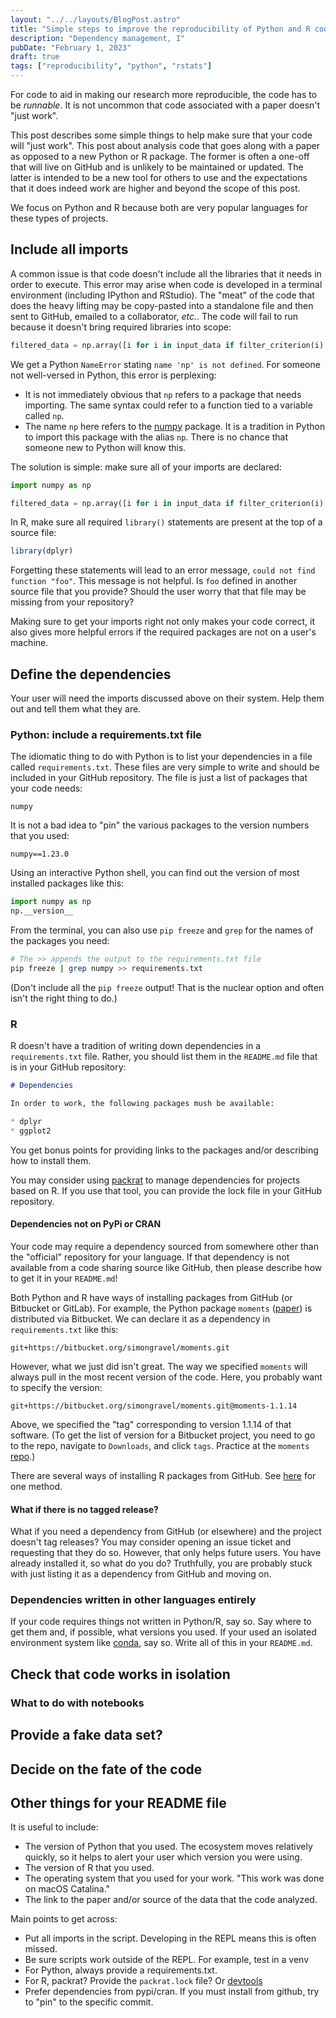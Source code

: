 ```yaml
---
layout: "../../layouts/BlogPost.astro"
title: "Simple steps to improve the reproducibility of Python and R code"
description: "Dependency management, I"
pubDate: "February 1, 2023"
draft: true
tags: ["reproducibility", "python", "rstats"]
---
```


For code to aid in making our research more reproducible, the code has to be *runnable*.
It is not uncommon that code associated with a paper doesn't "just work".

This post describes some simple things to help make sure that your code will "just work".
This post about analysis code that goes along with a paper as opposed to a new Python or R
package.
The former is often a one-off that will live on GitHub and is unlikely to be maintained or updated.
The latter is intended to be a new tool for others to use and the expectations that it does indeed work are higher and beyond the scope of this post.

We focus on Python and R because both are very popular languages for these types of projects.

## Include all imports

A common issue is that code doesn't include all the libraries that it needs in order to execute.
This error may arise when code is developed in a terminal environment (including IPython and RStudio).
The "meat" of the code that does the heavy lifting may be copy-pasted into a standalone file and then sent to GitHub, emailed to a collaborator, *etc.*.
The code will fail to run because it doesn't bring required libraries into scope:

```python
filtered_data = np.array([i for i in input_data if filter_criterion(i) is True])
```

We get a Python `NameError` stating `name 'np' is not defined`.
For someone not well-versed in Python, this error is perplexing:

* It is not immediately obvious that `np` refers to a package that needs importing.
  The same syntax could refer to a function tied to a variable called `np`.
* The name `np` here refers to the [numpy](https://numpy.org/) package.
  It is a tradition in Python to import this package with the alias `np`.
  There is no chance that someone new to Python will know this.

The solution is simple: make sure all of your imports are declared:

```python
import numpy as np

filtered_data = np.array([i for i in input_data if filter_criterion(i) is True])
```

In R, make sure all required `library()` statements are present at the top of a source file:

```r
library(dplyr)
```

Forgetting these statements will lead to an error message, `could not find function "foo"`.
This message is not helpful.  Is `foo` defined in another source file that you provide? 
Should the user worry that that file may be missing from your repository?

Making sure to get your imports right not only makes your code correct, it also gives more helpful errors if the required packages are not on a user's machine.

## Define the dependencies

Your user will need the imports discussed above on their system.
Help them out and tell them what they are.

### Python: include a requirements.txt file

The idiomatic thing to do with Python is to list your dependencies in a file called `requirements.txt`.
These files are very simple to write and should be included in your GitHub repository.
The file is just a list of packages that your code needs:

```
numpy
```

It is not a bad idea to "pin" the various packages to the version numbers that you used:

```
numpy==1.23.0
```

Using an interactive Python shell, you can find out the version of most installed packages like this:

```py
import numpy as np
np.__version__
```

From the terminal, you can also use `pip freeze` and `grep` for the names of the packages you need:

```sh
# The >> appends the output to the requirements.txt file
pip freeze | grep numpy >> requirements.txt
```

(Don't include all the `pip freeze` output!
That is the nuclear option and often isn't the right thing to do.)

### R

R doesn't have a tradition of writing down dependencies in a `requirements.txt` file.
Rather, you should list them in the `README.md` file that is in your GitHub repository:

```markdown
# Dependencies

In order to work, the following packages mush be available:

* dplyr
* ggplot2
```

You get bonus points for providing links to the packages and/or describing how to install them.

You may consider using [packrat](https://rstudio.github.io/packrat/) to manage dependencies for projects based on R.
If you use that tool, you can provide the lock file in your GitHub repository.

#### Dependencies not on PyPi or CRAN

Your code may require a dependency sourced from somewhere other than the "official" repository for your language.
If that dependency is not available from a code sharing source like GitHub, then please describe how to get it in your `README.md`!

Both Python and R have ways of installing packages from GitHub (or Bitbucket or GitLab).
For example, the Python package `moments` ([paper](https://pubmed.ncbi.nlm.nih.gov/28495960/)) is distributed via Bitbucket.
We can declare it as a dependency in `requirements.txt` like this:

```
git+https://bitbucket.org/simongravel/moments.git
```

However, what we just did isn't great.
The way we specified `moments` will always pull in the most recent version of the code.
Here, you probably want to specify the version:

```
git+https://bitbucket.org/simongravel/moments.git@moments-1.1.14
```

Above, we specified the "tag" corresponding to version 1.1.14 of that software.
(To get the list of version for a Bitbucket project, you need to go to the repo, navigate to `Downloads`, and click `tags`.
Practice at the `moments` [repo](https://bitbucket.org/simongravel/moments).)

There are several ways of installing R packages from GitHub.
See [here](https://cran.r-project.org/web/packages/githubinstall/vignettes/githubinstall.html) for one method.

#### What if there is no tagged release?

What if you need a dependency from GitHub (or elsewhere) and the project doesn't tag releases?
You may consider opening an issue ticket and requesting that they do so.
However, that only helps future users.
You have already installed it, so what do you do?
Truthfully, you are probably stuck with just listing it as a dependency from GitHub and moving on.

### Dependencies written in other languages entirely

If your code requires things not written in Python/R, say so.
Say where to get them and, if possible, what versions you used.
If your used an isolated environment system like [conda](https://docs.conda.io/en/latest/), say so. 
Write all of this in your `README.md`.

## Check that code works in isolation

### What to do with notebooks

## Provide a fake data set?

## Decide on the fate of the code

## Other things for your README file

It is useful to include:

* The version of Python that you used.
  The ecosystem moves relatively quickly, so it helps to alert your user which version you were using.
* The version of R that you used.
* The operating system that you used for your work.
  "This work was done on macOS Catalina."    
* The link to the paper and/or source of the data that the code analyzed.

Main points to get across:

* Put all imports in the script.
  Developing in the REPL means this is often missed.
* Be sure scripts work outside of the REPL.
  For example, test in a venv
* For Python, always provide a requirements.txt.
* For R, packrat?
  Provide the `packrat.lock` file?
  Or [devtools](https://support.posit.co/hc/en-us/articles/219949047-Installing-older-versions-of-packages)
* Prefer dependencies from pypi/cran.
  If you must install from github, try to "pin" to the specific commit.
